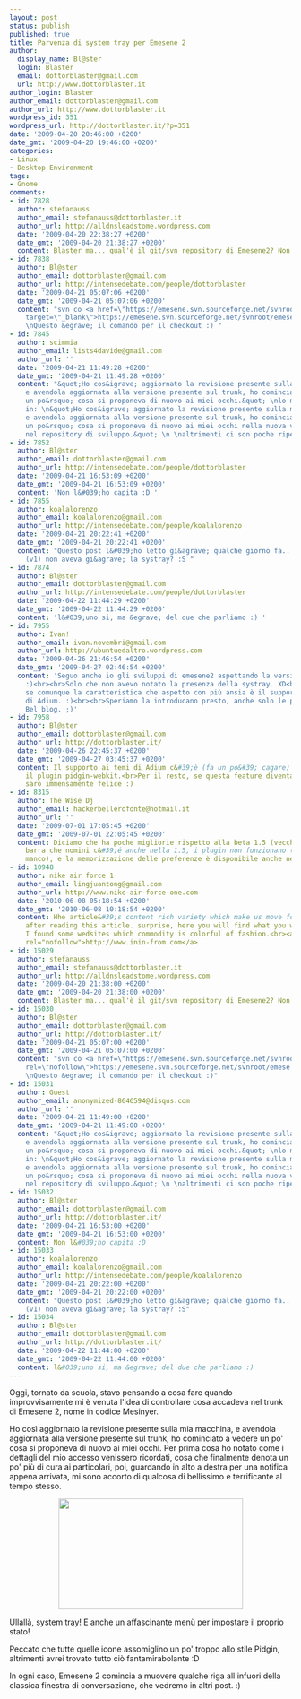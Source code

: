 ```yaml
---
layout: post
status: publish
published: true
title: Parvenza di system tray per Emesene 2
author:
  display_name: Bl@ster
  login: Blaster
  email: dottorblaster@gmail.com
  url: http://www.dottorblaster.it
author_login: Blaster
author_email: dottorblaster@gmail.com
author_url: http://www.dottorblaster.it
wordpress_id: 351
wordpress_url: http://dottorblaster.it/?p=351
date: '2009-04-20 20:46:00 +0200'
date_gmt: '2009-04-20 19:46:00 +0200'
categories:
- Linux
- Desktop Environment
tags:
- Gnome
comments:
- id: 7828
  author: stefanauss
  author_email: stefanauss@dottorblaster.it
  author_url: http://alldnsleadstome.wordpress.com
  date: '2009-04-20 22:38:27 +0200'
  date_gmt: '2009-04-20 21:38:27 +0200'
  content: Blaster ma... qual'è il git/svn repository di Emesene2? Non lo trovo xD
- id: 7838
  author: Bl@ster
  author_email: dottorblaster@gmail.com
  author_url: http://intensedebate.com/people/dottorblaster
  date: '2009-04-21 05:07:06 +0200'
  date_gmt: '2009-04-21 05:07:06 +0200'
  content: "svn co <a href=\"https://emesene.svn.sourceforge.net/svnroot/emesene/trunk/mesinyer\"
    target=\"_blank\">https://emesene.svn.sourceforge.net/svnroot/emese...</a> mesinyer
    \nQuesto &egrave; il comando per il checkout :) "
- id: 7845
  author: scimmia
  author_email: lists4davide@gmail.com
  author_url: ''
  date: '2009-04-21 11:49:28 +0200'
  date_gmt: '2009-04-21 11:49:28 +0200'
  content: "&quot;Ho cos&igrave; aggiornato la revisione presente sulla mia macchina,
    e avendola aggiornata alla versione presente sul trunk, ho cominciato a vedere
    un po&rsquo; cosa si proponeva di nuovo ai miei occhi.&quot; \nlo modificherei
    in: \n&quot;Ho cos&igrave; aggiornato la revisione presente sulla mia macchina,
    e avendola aggiornata alla versione presente sul trunk, ho cominciato a vedere
    un po&rsquo; cosa si proponeva di nuovo ai miei occhi nella nuova versione presente
    nel repository di sviluppo.&quot; \n \naltrimenti ci son poche ripetizioni :-) "
- id: 7852
  author: Bl@ster
  author_email: dottorblaster@gmail.com
  author_url: http://intensedebate.com/people/dottorblaster
  date: '2009-04-21 16:53:09 +0200'
  date_gmt: '2009-04-21 16:53:09 +0200'
  content: 'Non l&#039;ho capita :D '
- id: 7855
  author: koalalorenzo
  author_email: koalalorenzo@gmail.com
  author_url: http://intensedebate.com/people/koalalorenzo
  date: '2009-04-21 20:22:41 +0200'
  date_gmt: '2009-04-21 20:22:41 +0200'
  content: "Questo post l&#039;ho letto gi&agrave; qualche giorno fa... \nMa emesene
    (v1) non aveva gi&agrave; la systray? :S "
- id: 7874
  author: Bl@ster
  author_email: dottorblaster@gmail.com
  author_url: http://intensedebate.com/people/dottorblaster
  date: '2009-04-22 11:44:29 +0200'
  date_gmt: '2009-04-22 11:44:29 +0200'
  content: 'l&#039;uno si, ma &egrave; del due che parliamo :) '
- id: 7955
  author: Ivan!
  author_email: ivan.novembri@gmail.com
  author_url: http://ubuntuedaltro.wordpress.com
  date: '2009-04-26 21:46:54 +0200'
  date_gmt: '2009-04-27 02:46:54 +0200'
  content: 'Seguo anche io gli sviluppi di emesene2 aspettando la versione definitiva.
    :)<br><br>Solo che non avevo notato la presenza della systray. XD<br><br>Anche
    se comunque la caratteristica che aspetto con più ansia è il supporto ai temi
    di Adium. :)<br><br>Speriamo la introducano presto, anche solo le prove.<br><br>PS:
    Bel blog. ;)'
- id: 7958
  author: Bl@ster
  author_email: dottorblaster@gmail.com
  author_url: http://dottorblaster.it/
  date: '2009-04-26 22:45:37 +0200'
  date_gmt: '2009-04-27 03:45:37 +0200'
  content: Il supporto ai temi di Adium c&#39;è (fa un po&#39; cagare) in Pidgin con
    il plugin pidgin-webkit.<br>Per il resto, se questa feature diventa realtà ne
    sarò immensamente felice :)
- id: 8315
  author: The Wise Dj
  author_email: hackerbellerofonte@hotmail.it
  author_url: ''
  date: '2009-07-01 17:05:45 +0200'
  date_gmt: '2009-07-01 22:05:45 +0200'
  content: Diciamo che ha poche migliorie rispetto alla beta 1.5 (vecchia crazy).<br>La
    barra che nomini c&#39;é anche nella 1.5, i plugin non funzionano (non me li apre
    manco), e la memorizzazione delle preferenze è disponibile anche nella crazy =D
- id: 10948
  author: nike air force 1
  author_email: lingjuantong@gmail.com
  author_url: http://www.nike-air-force-one.com
  date: '2010-06-08 05:18:54 +0200'
  date_gmt: '2010-06-08 10:18:54 +0200'
  content: Hhe article&#39;s content rich variety which make us move for our mood
    after reading this article. surprise, here you will find what you want! Recently,
    I found some wedsites which commodity is colorful of fashion.<br><a href="http://www.inin-from.com"
    rel="nofollow">http://www.inin-from.com</a>
- id: 15029
  author: stefanauss
  author_email: stefanauss@dottorblaster.it
  author_url: http://alldnsleadstome.wordpress.com
  date: '2009-04-20 21:38:00 +0200'
  date_gmt: '2009-04-20 21:38:00 +0200'
  content: Blaster ma... qual'è il git/svn repository di Emesene2? Non lo trovo xD
- id: 15030
  author: Bl@ster
  author_email: dottorblaster@gmail.com
  author_url: http://dottorblaster.it/
  date: '2009-04-21 05:07:00 +0200'
  date_gmt: '2009-04-21 05:07:00 +0200'
  content: "svn co <a href=\"https://emesene.svn.sourceforge.net/svnroot/emesene/trunk/mesinyer\"
    rel=\"nofollow\">https://emesene.svn.sourceforge.net/svnroot/emese...</a> mesinyer
    \nQuesto &egrave; il comando per il checkout :)"
- id: 15031
  author: Guest
  author_email: anonymized-8646594@disqus.com
  author_url: ''
  date: '2009-04-21 11:49:00 +0200'
  date_gmt: '2009-04-21 11:49:00 +0200'
  content: "&quot;Ho cos&igrave; aggiornato la revisione presente sulla mia macchina,
    e avendola aggiornata alla versione presente sul trunk, ho cominciato a vedere
    un po&rsquo; cosa si proponeva di nuovo ai miei occhi.&quot; \nlo modificherei
    in: \n&quot;Ho cos&igrave; aggiornato la revisione presente sulla mia macchina,
    e avendola aggiornata alla versione presente sul trunk, ho cominciato a vedere
    un po&rsquo; cosa si proponeva di nuovo ai miei occhi nella nuova versione presente
    nel repository di sviluppo.&quot; \n \naltrimenti ci son poche ripetizioni :-)"
- id: 15032
  author: Bl@ster
  author_email: dottorblaster@gmail.com
  author_url: http://dottorblaster.it/
  date: '2009-04-21 16:53:00 +0200'
  date_gmt: '2009-04-21 16:53:00 +0200'
  content: Non l&#039;ho capita :D
- id: 15033
  author: koalalorenzo
  author_email: koalalorenzo@gmail.com
  author_url: http://intensedebate.com/people/koalalorenzo
  date: '2009-04-21 20:22:00 +0200'
  date_gmt: '2009-04-21 20:22:00 +0200'
  content: "Questo post l&#039;ho letto gi&agrave; qualche giorno fa... \nMa emesene
    (v1) non aveva gi&agrave; la systray? :S"
- id: 15034
  author: Bl@ster
  author_email: dottorblaster@gmail.com
  author_url: http://dottorblaster.it/
  date: '2009-04-22 11:44:00 +0200'
  date_gmt: '2009-04-22 11:44:00 +0200'
  content: l&#039;uno si, ma &egrave; del due che parliamo :)
---
```

<p>Oggi, tornato da scuola, stavo pensando a cosa fare quando improvvisamente mi è venuta l'idea di controllare cosa accadeva nel trunk di Emesene 2, nome in codice Mesinyer.</p>
<p>Ho così aggiornato la revisione presente sulla mia macchina, e avendola aggiornata alla versione presente sul trunk, ho cominciato a vedere un po' cosa si proponeva di nuovo ai miei occhi. Per prima cosa ho notato come i dettagli del mio accesso venissero ricordati, cosa che finalmente denota un po' più di cura ai particolari, poi, guardando in alto a destra per una notifica appena arrivata, mi sono accorto di qualcosa di bellissimo e terrificante al tempo stesso.</p>
<p style="text-align: center;"><img class="alignnone" src="http://i40.tinypic.com/10r2yjr.jpg" alt="" width="329" height="198" /></p>
<p style="text-align: left;">Ullallà, system tray! E anche un affascinante menù per impostare il proprio stato!</p>
<p style="text-align: left;">Peccato che tutte quelle icone assomiglino un po' troppo allo stile Pidgin, altrimenti avrei trovato tutto ciò fantamirabolante :D</p>
<p style="text-align: left;">In ogni caso, Emesene 2 comincia a muovere qualche riga all'infuori della classica finestra di conversazione, che vedremo in altri post. :)</p>
